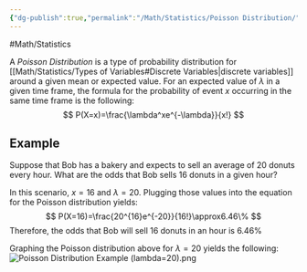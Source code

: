 ```yaml
---
{"dg-publish":true,"permalink":"/Math/Statistics/Poisson Distribution/","created":"2024-11-11T17:24:37.322-05:00","updated":"2024-11-16T11:47:22.000-05:00"}
---
```


#Math/Statistics 

A *Poisson Distribution* is a type of probability distribution for [[Math/Statistics/Types of Variables#Discrete Variables\|discrete variables]] around a given mean or expected value. For an expected value of $\lambda$ in a given time frame, the formula for the probability of event $x$ occurring in the same time frame is the following:
$$
P(X=x)=\frac{\lambda^xe^{-\lambda}}{x!}
$$
## Example 
Suppose that Bob has a bakery and expects to sell an average of 20 donuts every hour. What are the odds that Bob sells 16 donuts in a given hour?

In this scenario, $x=16$ and $\lambda=20$. Plugging those values into the equation for the Poisson distribution yields:
$$
P(X=16)=\frac{20^{16}e^{-20}}{16!}\approx6.46\%
$$
Therefore, the odds that Bob will sell 16 donuts in an hour is 6.46%

Graphing the Poisson distribution above for $\lambda=20$ yields the following:
![Poisson Distribution Example (lambda=20).png](/img/user/Poisson%20Distribution%20Example%20(lambda=20).png)